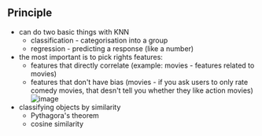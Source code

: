 ## Principle
* can do two basic things with KNN
    * classification - categorisation into a group
    * regression - predicting a response (like a number)
* the most important is to pick rights features:
    * features that directly correlate (example: movies - features related to movies)
    * features that don't have bias (movies - if you ask users to only rate comedy movies, that desn't tell you whether they like action movies)
![image](https://user-images.githubusercontent.com/38294198/179393465-18e0ba87-87df-436e-acd1-f740220e737d.png)
* classifying objects by similarity
    * Pythagora's theorem
    * cosine similarity

